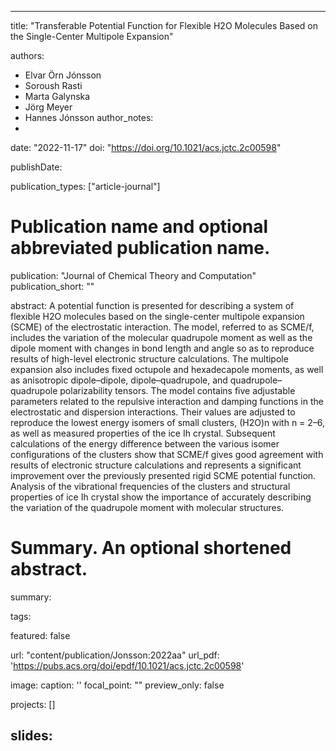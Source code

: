 
---
title: "Transferable Potential Function for Flexible H2O Molecules Based on the Single-Center Multipole Expansion"

authors:
- Elvar Örn Jónsson 
- Soroush Rasti  
- Marta Galynska  
- Jörg Meyer  
- Hannes Jónsson 
author_notes:
- 
date: "2022-11-17"
doi: "https://doi.org/10.1021/acs.jctc.2c00598"


publishDate: 

publication_types: ["article-journal"]



# Publication name and optional abbreviated publication name.
publication: "Journal of Chemical Theory and Computation"
publication_short: ""

abstract: A potential function is presented for describing a system of flexible H2O molecules based on the single-center multipole expansion (SCME) of the electrostatic interaction. The model, referred to as SCME/f, includes the variation of the molecular quadrupole moment as well as the dipole moment with changes in bond length and angle so as to reproduce results of high-level electronic structure calculations. The multipole expansion also includes fixed octupole and hexadecapole moments, as well as anisotropic dipole–dipole, dipole–quadrupole, and quadrupole–quadrupole polarizability tensors. The model contains five adjustable parameters related to the repulsive interaction and damping functions in the electrostatic and dispersion interactions. Their values are adjusted to reproduce the lowest energy isomers of small clusters, (H2O)n with n = 2–6, as well as measured properties of the ice Ih crystal. Subsequent calculations of the energy difference between the various isomer configurations of the clusters show that SCME/f gives good agreement with results of electronic structure calculations and represents a significant improvement over the previously presented rigid SCME potential function. Analysis of the vibrational frequencies of the clusters and structural properties of ice Ih crystal show the importance of accurately describing the variation of the quadrupole moment with molecular structures.

# Summary. An optional shortened abstract.
summary: 

tags:

featured: false

url: "content/publication/Jonsson:2022aa"
url_pdf: 'https://pubs.acs.org/doi/epdf/10.1021/acs.jctc.2c00598'

image:
  caption: '[](./featured.jpg)'
  focal_point: ""
  preview_only: false

projects: []

slides: 
---

